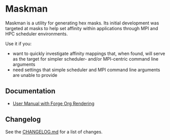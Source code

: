# Maskman

Maskman is a utility for generating hex masks. Its initial development
was targeted at masks to help set affinity within applications through
MPI and HPC scheduler environments.

Use it if you:
- want to quickly investigate affinity mappings that, when found, will
  serve as the target for simpler scheduler- and/or MPI-centric
  command line arguments
- need settings that simple scheduler and MPI command line arguments
  are unable to provide

## Documentation

- [User Manual with Forge Org Rendering](doc/maskman.org)

## Changelog

See the [CHANGELOG.md](CHANGELOG.md) for a list of changes.

